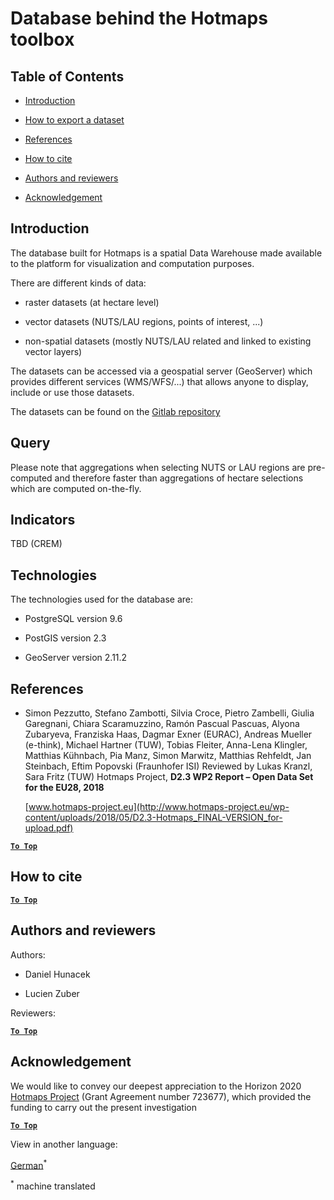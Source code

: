 <h1>Database behind the Hotmaps toolbox</h1>



## Table of Contents



- [Introduction](#introduction)

- [How to export a dataset](#how-to-export-a-dataset)

- [References](#references)

- [How to cite](#how-to-cite)

- [Authors and reviewers](#authors-and-reviewers)

- [Acknowledgement](#acknowledgement)



## Introduction



The database built for Hotmaps is a spatial Data Warehouse made available to the platform for visualization and computation purposes.



There are different kinds of data:



- raster datasets (at hectare level)

- vector datasets (NUTS/LAU regions, points of interest, ...)

- non-spatial datasets (mostly NUTS/LAU related and linked to existing vector layers)



The datasets can be accessed via a geospatial server (GeoServer) which provides different services (WMS/WFS/...) that allows anyone to display, include or use those datasets.



The datasets can be found on the [Gitlab repository](https://gitlab.com/hotmaps)



## Query



Please note that aggregations when selecting NUTS or LAU regions are pre-computed and therefore faster than aggregations of hectare selections which are computed on-the-fly.



## Indicators



TBD (CREM)



## Technologies



The technologies used for the database are:



- PostgreSQL version 9.6

- PostGIS version 2.3

- GeoServer version 2.11.2



## References



- Simon Pezzutto, Stefano Zambotti, Silvia Croce, Pietro Zambelli, Giulia Garegnani, Chiara Scaramuzzino, Ramón Pascual Pascuas, Alyona Zubaryeva, Franziska Haas, Dagmar Exner (EURAC), Andreas Mueller (e-think), Michael Hartner (TUW), Tobias Fleiter, Anna-Lena Klingler, Matthias Kühnbach, Pia Manz, Simon Marwitz, Matthias Rehfeldt, Jan Steinbach, Eftim Popovski (Fraunhofer ISI) Reviewed by Lukas Kranzl, Sara Fritz (TUW) Hotmaps Project, **D2.3 WP2 Report – Open Data Set for the EU28, 2018** 

  [www.hotmaps-project.eu](http://www.hotmaps-project.eu/wp-content/uploads/2018/05/D2.3-Hotmaps_FINAL-VERSION_for-upload.pdf)



[**`To Top`**](#table-of-contents)



## How to cite



[**`To Top`**](#table-of-contents)



## Authors and reviewers



Authors:



- Daniel Hunacek

- Lucien Zuber



Reviewers:



[**`To Top`**](#table-of-contents)



## Acknowledgement



We would like to convey our deepest appreciation to the Horizon 2020 [Hotmaps Project](https://www.hotmaps-project.eu) (Grant Agreement number 723677), which provided the funding to carry out the present investigation



[**`To Top`**](#table-of-contents)










<!--- THIS IS A SUPER UNIQUE IDENTIFIER -->

View in another language:

 [German](../de/Database-behind-the-Hotmaps-toolbox)<sup>\*</sup> 

<sup>\*</sup> machine translated
